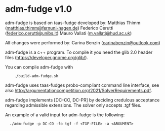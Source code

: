 # adm-fudge v1.0
adm-fudge is based on taas-fudge developed by:
Matthias Thimm (matthias.thimm@fernuni-hagen.de)
Federico Cerutti (federico.cerutti@unibs.it)
Mauro Vallati (m.vallati@hud.ac.uk)

All changes were performed by:
Carina Benzin (carinabenzin@outlook.com)

adm-fudge is a c++ program. 
To compile it you need the glib 2.0 header files (https://developer.gnome.org/glib/).

You can compile adm-fudge with
```
    ./build-adm-fudge.sh
```

adm-fudge uses taas-fudges probo-compliant command line interface, see also
http://argumentationcompetition.org/2021/SolverRequirements.pdf. 

adm-fudge implements [DC-CO, DC-PR] by deciding credulous acceptance regarding admissible extensions.
The solver only accepts .tgf files.

An example of a valid input for adm-fudge is the following:
```
  ./adm-fudge -p DC-CO -fo tgf -f <TGF-FILE> -a <ARGUMENT>
```
